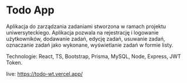 # Todo App

Aplikacja do zarządzania zadaniami stworzona w ramach projektu uniwersyteckiego. Aplikacja pozwala na rejestrację i logowanie użytkowników, dodawanie zadań, edycję zadań, usuwanie zadań, oznaczanie zadań jako wykonane, wyświetlanie zadań w formie listy.

Technologie: React, TS, Bootstrap, Prisma, MySQL, Node, Express, JWT Token.

live: https://todo-wt.vercel.app/
